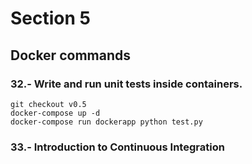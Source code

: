 # Section 5

## Docker commands

### 32.- Write and run unit tests inside containers.

```
git checkout v0.5
docker-compose up -d
docker-compose run dockerapp python test.py
```

### 33.- Introduction to Continuous Integration

